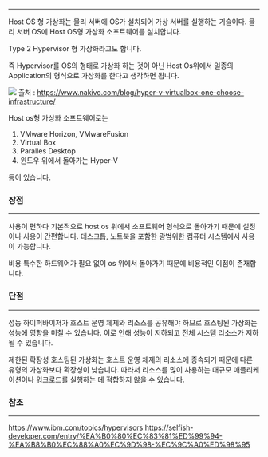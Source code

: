 ***

Host OS 형 가상화는 물리 서버에 OS가 설치되어 가상 서버를 실행하는 기술이다.
물리 서버 OS에 Host OS형 가상화 소프트웨어를 설치합니다.

Type 2 Hypervisor 형 가상화라고도 합니다.

즉 Hypervisor를 OS의 형태로 가상화 하는 것이 아닌 Host Os위에서 일종의 Application의 형식으로 가상화를 한다고 생각하면 됩니다.

![](https://user-images.githubusercontent.com/61622657/218713091-165238b4-eba4-4edb-9dfe-c8531e48ba20.png)
출처 : https://www.nakivo.com/blog/hyper-v-virtualbox-one-choose-infrastructure/


Host os형 가상화 소프트웨어로는

1. VMware Horizon, VMwareFusion
2. Virtual Box
3. Paralles Desktop
4. 윈도우 위에서 돌아가는 Hyper-V

등이 있습니다.


### 장점
***
사용이 편하다
기본적으로 host os 위에서 소프트웨어 형식으로 돌아가기 때문에 설정이나 사용이 간편합니다.
데스크톱, 노트북을 포함한 광범위한 컴퓨터 시스템에서 사용이 가능합니다.

비용
특수한 하드웨어가 필요 없이 os 위에서 돌아가기 때문에 비용적인 이점이 존재합니다.

### 단점
***
성능
하이퍼바이저가 호스트 운영 체제와 리소스를 공유해야 하므로 호스팅된 가상화는 성능에 영향을 미칠 수 있습니다. 이로 인해 성능이 저하되고 전체 시스템 리소스가 저하될 수 있습니다.

제한된 확장성
호스팅된 가상화는 호스트 운영 체제의 리소스에 종속되기 때문에 다른 유형의 가상화보다 확장성이 낮습니다. 따라서 리소스를 많이 사용하는 대규모 애플리케이션이나 워크로드를 실행하는 데 적합하지 않을 수 있습니다.


### 참조
***
https://www.ibm.com/topics/hypervisors
https://selfish-developer.com/entry/%EA%B0%80%EC%83%81%ED%99%94-%EA%B8%B0%EC%88%A0%EC%9D%98-%EC%9C%A0%ED%98%95